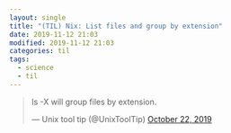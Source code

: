 ```yaml
---
layout: single
title: "(TIL) Nix: List files and group by extension"
date: 2019-11-12 21:03
modified: 2019-11-12 21:03
categories: til
tags:
  - science
  - til
---
```


<blockquote class="twitter-tweet">
<p lang="en" dir="ltr">ls -X will group files by extension.</p>
&mdash; Unix tool tip (@UnixToolTip)
<a href="https://twitter.com/UnixToolTip/status/1186683691642298368?ref_src=twsrc%5Etfw">October 22, 2019</a>
</blockquote>
<script async src="https://platform.twitter.com/widgets.js" charset="utf-8"></script>
